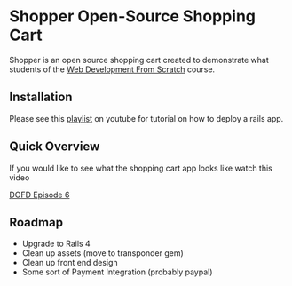 # Shopper Open-Source Shopping Cart

Shopper is an open source shopping cart created to demonstrate what students of the [Web Development From Scratch](https://www.codemy.net/courses/web-development-from-scratch) course.

## Installation

Please see this [playlist](http://www.youtube.com/playlist?list=PLjQo0sojbbxUav7I746f0lT4apGX8-iON) on youtube for tutorial on how to deploy a rails app.

## Quick Overview

If you would like to see what the shopping cart app looks like watch this video

[DOFD Episode 6](http://www.youtube.com/watch?v=hhPunp5m5v8&list=PLjQo0sojbbxUav7I746f0lT4apGX8-iON&index=6)

## Roadmap

+ Upgrade to Rails 4
+ Clean up assets (move to transponder gem)
+ Clean up front end design
+ Some sort of Payment Integration (probably paypal)